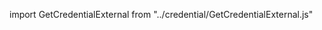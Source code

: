 import GetCredentialExternal from "../credential/GetCredentialExternal.js"

<GetCredentialExternal />